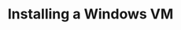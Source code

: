 ---
lang: de
layout: doc
redirect_from:
- /de/doc/windows-vm/
redirect_to: https://github.com/Qubes-Community/Contents/blob/master/docs/os/windows/windows-vm.md
ref: 85
title: Installing a Windows VM
---